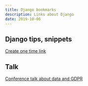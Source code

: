 ```yaml
---
title: Django bookmarks
description: Links about Django
date: 2019-10-06
---
```


## Django tips, snippets

[Create one time link](https://simpleisbetterthancomplex.com/tutorial/2016/08/24/how-to-create-one-time-link.html)

## Talk
[Conference talk about data and GDPR](https://www.youtube.com/watch?v=b6KEoNVKFxM)
